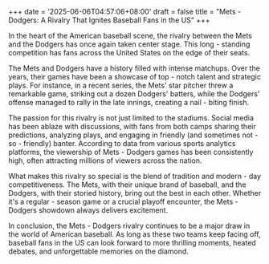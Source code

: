 +++
date = '2025-06-06T04:57:06+08:00'
draft = false
title = "Mets - Dodgers: A Rivalry That Ignites Baseball Fans in the US"
+++

In the heart of the American baseball scene, the rivalry between the Mets and the Dodgers has once again taken center stage. This long - standing competition has fans across the United States on the edge of their seats.
  
The Mets and Dodgers have a history filled with intense matchups. Over the years, their games have been a showcase of top - notch talent and strategic plays. For instance, in a recent series, the Mets' star pitcher threw a remarkable game, striking out a dozen Dodgers' batters, while the Dodgers' offense managed to rally in the late innings, creating a nail - biting finish.

The passion for this rivalry is not just limited to the stadiums. Social media has been ablaze with discussions, with fans from both camps sharing their predictions, analyzing plays, and engaging in friendly (and sometimes not - so - friendly) banter. According to data from various sports analytics platforms, the viewership of Mets - Dodgers games has been consistently high, often attracting millions of viewers across the nation.

What makes this rivalry so special is the blend of tradition and modern - day competitiveness. The Mets, with their unique brand of baseball, and the Dodgers, with their storied history, bring out the best in each other. Whether it's a regular - season game or a crucial playoff encounter, the Mets - Dodgers showdown always delivers excitement.

In conclusion, the Mets - Dodgers rivalry continues to be a major draw in the world of American baseball. As long as these two teams keep facing off, baseball fans in the US can look forward to more thrilling moments, heated debates, and unforgettable memories on the diamond.